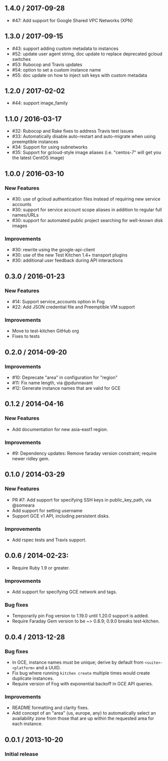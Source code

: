 ## 1.4.0 / 2017-09-28

 * #47: Add support for Google Shared VPC Networks (XPN)

## 1.3.0 / 2017-09-15

 * #43: support adding custom metadata to instances
 * #52: update user agent string, doc update to replace deprecated gcloud switches
 * #53: Rubocop and Travis updates
 * #54: option to set a custom instance name
 * #55: doc update on how to inject ssh keys with custom metadata

## 1.2.0 / 2017-02-02

 * #44: support image_family

## 1.1.0 / 2016-03-17

 * #32: Rubocop and Rake fixes to address Travis test issues
 * #33: Automatically disable auto-restart and auto-migrate when using preemptible instances
 * #34: Support for using subnetworks
 * #35: Support for gcloud-style image aliases (i.e. "centos-7" will get you the latest CentOS image)

## 1.0.0 / 2016-03-10

### New Features

 * #30: use of gcloud authentication files instead of requiring new service accounts
 * #30: support for service account scope aliases in addition to regular full names/URLs
 * #30: support for automated public project searching for well-known disk images

### Improvements

 * #30: rewrite using the google-api-client
 * #30: use of the new Test Kitchen 1.4+ transport plugins
 * #30: additional user feedback during API interactions

## 0.3.0 / 2016-01-23

### New Features

* #14: Support service_accounts option in Fog
* #22: Add JSON credential file and Preemptible VM support

### Improvements

* Move to test-kitchen GitHub org
* Fixes to tests

## 0.2.0 / 2014-09-20

### Improvements

* #10: Deprecate "area" in configuration for "region"
* #11: Fix name length, via @pdunnavant
* #12: Generate instance names that are valid for GCE

## 0.1.2 / 2014-04-16

### New Features

* Add documentation for new asia-east1 region.

### Improvements

* #9: Dependency updates: Remove faraday version constraint; require newer
  ridley gem.

## 0.1.0 / 2014-03-29

### New Features

* PR #7: Add support for specifying SSH keys in public_key_path, via @someara
* Add support for setting username
* Support GCE v1 API, including persistent disks.

### Improvements

* Add rspec tests and Travis support.

## 0.0.6 / 2014-02-23:

* Require Ruby 1.9 or greater.

### Improvements

* Add support for specifying GCE network and tags.

### Bug fixes

* Temporarily pin Fog version to 1.19.0 until 1.20.0 support is added.
* Require Faraday Gem version to be ~> 0.8.9; 0.9.0 breaks test-kitchen.

## 0.0.4 / 2013-12-28

### Bug fixes

* In GCE, instance names must be unique; derive by default from
  `<suite>-<platform>` and a UUID.
* Fix bug where running `kitchen create` multiple times would create
  duplicate instances.
* Require version of Fog with exponential backoff in GCE API queries.

### Improvements

* README formatting and clarity fixes.
* Add concept of an "area" (us, europe, any) to automatically select
  an availability zone from those that are up within the requested
  area for each instance.

## 0.0.1 / 2013-10-20

### Initial release
